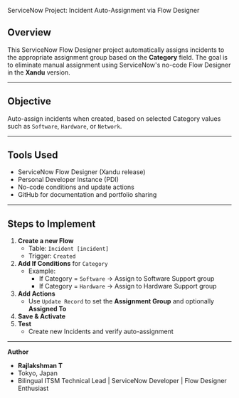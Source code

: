 ServiceNow Project: Incident Auto-Assignment via Flow Designer
## Overview

This ServiceNow Flow Designer project automatically assigns incidents to the appropriate assignment group based on the **Category** field. The goal is to eliminate manual assignment using ServiceNow's no-code Flow Designer in the **Xandu** version.

---

##  Objective

Auto-assign incidents when created, based on selected Category values such as `Software`, `Hardware`, or `Network`.

---

##  Tools Used

-  ServiceNow Flow Designer (Xandu release)
-  Personal Developer Instance (PDI)
-  No-code conditions and update actions
-  GitHub for documentation and portfolio sharing

---

##  Steps to Implement

1. **Create a new Flow**
   - Table: `Incident [incident]`
   - Trigger: `Created`
2. **Add If Conditions** for `Category`
   - Example:
     - If Category = `Software` → Assign to Software Support group
     - If Category = `Hardware` → Assign to Hardware Support group
3. **Add Actions**
   - Use `Update Record` to set the **Assignment Group** and optionally **Assigned To**
4. **Save & Activate**
5. **Test**
   - Create new Incidents and verify auto-assignment

---


**Author**
   - **Rajlakshman T**  
-  Tokyo, Japan  
- Bilingual ITSM Technical Lead | ServiceNow Developer | Flow Designer Enthusiast 

